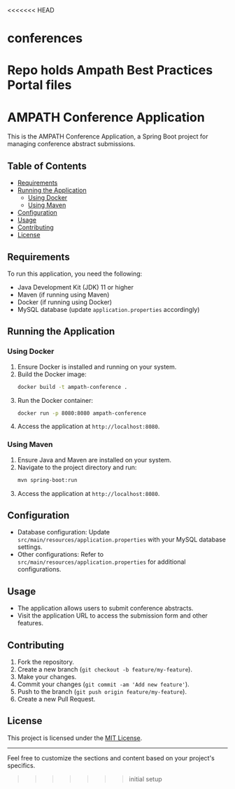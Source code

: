 <<<<<<< HEAD
# conferences
Repo holds Ampath Best Practices Portal files
=======
# AMPATH Conference Application

This is the AMPATH Conference Application, a Spring Boot project for managing conference abstract submissions.

## Table of Contents

- [Requirements](#requirements)
- [Running the Application](#running-the-application)
    - [Using Docker](#using-docker)
    - [Using Maven](#using-maven)
- [Configuration](#configuration)
- [Usage](#usage)
- [Contributing](#contributing)
- [License](#license)

## Requirements

To run this application, you need the following:

- Java Development Kit (JDK) 11 or higher
- Maven (if running using Maven)
- Docker (if running using Docker)
- MySQL database (update `application.properties` accordingly)

## Running the Application

### Using Docker

1. Ensure Docker is installed and running on your system.
2. Build the Docker image:
   ```bash
   docker build -t ampath-conference .
   ```
3. Run the Docker container:
   ```bash
   docker run -p 8080:8080 ampath-conference
   ```
4. Access the application at `http://localhost:8080`.

### Using Maven

1. Ensure Java and Maven are installed on your system.
2. Navigate to the project directory and run:
   ```bash
   mvn spring-boot:run
   ```
3. Access the application at `http://localhost:8080`.

## Configuration

- Database configuration: Update `src/main/resources/application.properties` with your MySQL database settings.
- Other configurations: Refer to `src/main/resources/application.properties` for additional configurations.

## Usage

- The application allows users to submit conference abstracts.
- Visit the application URL to access the submission form and other features.

## Contributing

1. Fork the repository.
2. Create a new branch (`git checkout -b feature/my-feature`).
3. Make your changes.
4. Commit your changes (`git commit -am 'Add new feature'`).
5. Push to the branch (`git push origin feature/my-feature`).
6. Create a new Pull Request.

## License

This project is licensed under the [MIT License](LICENSE).

---

Feel free to customize the sections and content based on your project's specifics.
>>>>>>> initial setup

